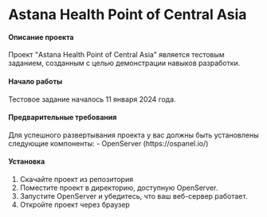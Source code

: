 # Astana Health Point of Central Asia

<h4>Описание проекта</h4>
Проект "Astana Health Point of Central Asia" является тестовым заданием, созданным с целью демонстрации навыков разработки. 

<h4>Начало работы</h4>
Тестовое задание началось 11 января 2024 года.

<h4>Предварительные требования</h4>
Для успешного развертывания проекта у вас должны быть установлены следующие компоненты:
  - OpenServer (https://ospanel.io/)

<h4>Установка</h4>
<ol>
  <li>Скачайте проект из репозитория</li>
  <li>Поместите проект в директорию, доступную OpenServer.</li>
  <li>Запустите OpenServer и убедитесь, что ваш веб-сервер работает.</li>
  <li>Откройте проект через браузер</li>
</ol>

